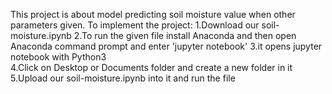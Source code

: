 This project is about model predicting soil moisture value when other parameters given.
To implement the project:
1.Download our soil-moisture.ipynb
2.To run the given file install Anaconda and then open Anaconda command prompt and enter 'jupyter notebook'
3.it opens jupyter notebook  with Python3  
4.Click on Desktop or Documents folder and create a new folder in it 
5.Upload our soil-moisture.ipynb into it and run the file
